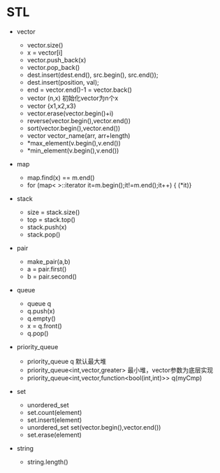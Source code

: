 # STL 

* vector
    - vector.size()
    - x = vector[i]
    - vector.push_back(x)
    - vector.pop_back()
    - dest.insert(dest.end(), src.begin(), src.end());
    - dest.insert(position, val);
    - end = vector.end()-1 = vector.back()
    - vector<int> (n,x) 初始化vector为n个x
    - vector<int> {x1,x2,x3}
    - vector.erase(vector.begin()+i)
    - reverse(vector.begin(),vector.end())
    - sort(vector.begin(),vector.end())
    - vector<int> vector_name(arr, arr+length)
    - *max_element(v.begin(),v.end())
    - *min_element(v.begin(),v.end())
* map 
    - map.find(x) == m.end()
    - for (map< >::iterator it=m.begin();it!=m.end();it++) { (*it)}
* stack
    - size = stack.size()
    - top = stack.top()
    - stack.push(x)
    - stack.pop()

* pair 
    - make_pair(a,b)
    - a = pair.first()
    - b = pair.second()
* queue
    - queue<int> q
    - q.push(x)
    - q.empty()
    - x = q.front()
    - q.pop()
* priority_queue
    - priority_queue<int> q   默认最大堆
    - priority_queue<int,vector<int>,greater<int>>  最小堆，vector参数为底层实现
    - priority_queue<int,vector<int>,function<bool(int,int)>> q(myCmp)
* set
    - unordered_set
    - set.count(element) 
    - set.insert(element)
    - unordered_set<string> set(vector.begin(),vector.end())
    - set.erase(element)
* string
    - string.length()
